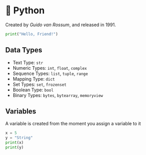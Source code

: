 # 🐍 Python

Created by _Guido van Rossum_, and released in 1991.

```py
print("Hello, Friend!")
```

## Data Types
+ Text Type:	`str`
+ Numeric Types:	`int`, `float`, `complex`
+ Sequence Types:	`list`, `tuple`, `range`
+ Mapping Type:	`dict`
+ Set Types:	`set`, `frozenset`
+ Boolean Type:	`bool`
+ Binary Types:	`bytes`, `bytearray`, `memoryview`

## Variables
A variable is created from the moment you assign a variable to it

```py
x = 5
y = "String"
print(x)
print(y)
```
